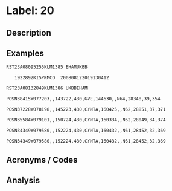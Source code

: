 # Label: 20

## Description

## Examples

```
RST23A08095255KLM1385 EHAMUKBB
```

```
   1922892KISPKMCO  200808122019130412
```

```
RST23A08132849KLM1386 UKBBEHAM
```

```
POSN38415W077203,,143722,430,GVE,144630,,N64,28348,39,354
```

```
POSN37228W078198,,145223,430,CYNTA,160425,,N62,28851,37,371
```

```
POSN35584W079101,,150724,430,CYNTA,160334,,N62,28049,34,374
```

```
POSN34349W079580,,152224,430,CYNTA,160432,,N61,28452,32,369
```

```
POSN34349W079580,,152224,430,CYNTA,160432,,N61,28452,32,369
```

## Acronyms / Codes

## Analysis
